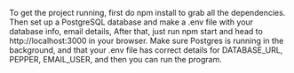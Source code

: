 To get the project running, first do npm install to grab all the dependencies. Then set up a PostgreSQL database and make a .env file with your database info, email details, After that, just run npm start and head to http://localhost:3000 in your browser. Make sure Postgres is running in the background, and that your .env file has correct details for DATABASE_URL, PEPPER, EMAIL_USER, and then you can run the program.

